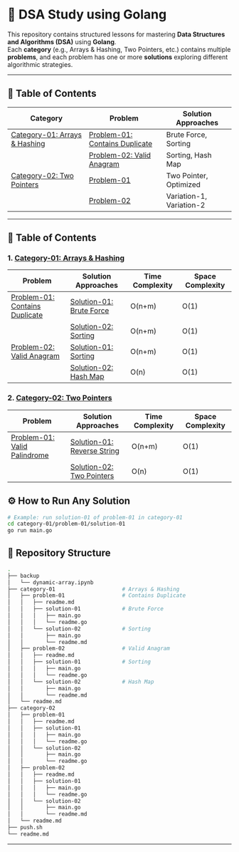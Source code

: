 # 🧩 DSA Study using Golang

This repository contains structured lessons for mastering **Data Structures and Algorithms (DSA)** using **Golang**.  
Each **category** (e.g., Arrays & Hashing, Two Pointers, etc.) contains multiple **problems**, and each problem has one or more **solutions** exploring different algorithmic strategies.

---

## 🧭 Table of Contents

| Category | Problem | Solution Approaches |
|-----------|----------|---------------------|
| [Category-01: Arrays & Hashing](./category-01/readme.md) | [Problem-01: Contains Duplicate](./category-01/problem-01/readme.md) | Brute Force, Sorting |
|  | [Problem-02: Valid Anagram](./category-01/problem-02/readme.md) | Sorting, Hash Map |
| [Category-02: Two Pointers](./category-02/readme.md) | [Problem-01](./category-02/problem-01/readme.md) | Two Pointer, Optimized |
|  | [Problem-02](./category-02/problem-02/readme.md) | Variation-1, Variation-2 |

---
## 🧭 Table of Contents

### 1. [Category-01: Arrays & Hashing](./category-01/readme.md)
| Problem | Solution Approaches | Time Complexity | Space Complexity | 
| --- | ---- | --- | --- |
| [Problem-01: Contains Duplicate](./category-01/problem-01/readme.md) | [Solution-01: Brute Force](./category-01/problem-01/solution-01/readme.go) | O(n+m) | O(1) | 
|  | [Solution-02: Sorting](./category-01/problem-01/solution-02/readme.md) |  O(n+m) | O(1) | 
| [Problem-02: Valid Anagram](./category-01/problem-02/readme.md) | [Solution-01: Sorting](./category-01/problem-02/solution-01/readme.go) | O(n+m) | O(1) | 
|  | [Solution-02: Hash Map](./category-01/problem-02/solution-02/readme.go) | O(n) | O(1) | 

### 2. [Category-02: Two Pointers]()
| Problem | Solution Approaches | Time Complexity | Space Complexity | 
| --- | ---- | --- | --- |
| [Problem-01: Valid Palindrome](./category-02/problem-01/readme.md) | [Solution-01: Reverse String](./category-02/problem-01/solution-01/readme.go) | O(n+m) | O(1) | 
|  | [Solution-02: Two Pointers](./category-02/problem-01/solution-02/readme.go) | O(n) | O(1) |


## ⚙️ How to Run Any Solution

```bash
# Example: run solution-01 of problem-01 in category-01
cd category-01/problem-01/solution-01
go run main.go
```

## 📁 Repository Structure

```bash
.
├── backup
│   └── dynamic-array.ipynb
├── category-01                     # Arrays & Hashing
│   ├── problem-01                  # Contains Duplicate
│   │   ├── readme.md   
│   │   ├── solution-01             # Brute Force
│   │   │   ├── main.go
│   │   │   └── readme.go
│   │   └── solution-02             # Sorting
│   │       ├── main.go
│   │       └── readme.md
│   ├── problem-02                  # Valid Anagram
│   │   ├── readme.md
│   │   ├── solution-01             # Sorting
│   │   │   ├── main.go
│   │   │   └── readme.go   
│   │   └── solution-02             # Hash Map
│   │       ├── main.go
│   │       └── readme.md
│   └── readme.md
├── category-02
│   ├── problem-01
│   │   ├── readme.md
│   │   ├── solution-01
│   │   │   ├── main.go
│   │   │   └── readme.go
│   │   └── solution-02
│   │       ├── main.go
│   │       └── readme.go
│   ├── problem-02
│   │   ├── readme.md
│   │   ├── solution-01
│   │   │   ├── main.go
│   │   │   └── readme.go
│   │   └── solution-02
│   │       ├── main.go
│   │       └── readme.md
│   └── readme.md
├── push.sh
└── readme.md
```

---